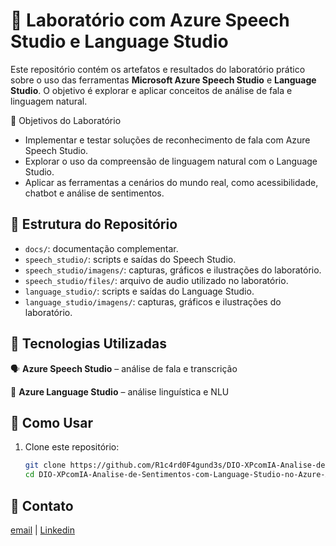 # 🧪 Laboratório com Azure Speech Studio e Language Studio

Este repositório contém os artefatos e resultados do laboratório prático sobre o uso das ferramentas **Microsoft Azure Speech Studio** e **Language Studio**. O objetivo é explorar e aplicar conceitos de análise de fala e linguagem natural.

📌 Objetivos do Laboratório

- Implementar e testar soluções de reconhecimento de fala com Azure Speech Studio.
- Explorar o uso da compreensão de linguagem natural com o Language Studio.
- Aplicar as ferramentas a cenários do mundo real, como acessibilidade, chatbot e análise de sentimentos.

## 📁 Estrutura do Repositório

- `docs/`: documentação complementar.
- `speech_studio/`: scripts e saídas do Speech Studio.
- `speech_studio/imagens/`: capturas, gráficos e ilustrações do laboratório.
- `speech_studio/files/`: arquivo de audio utilizado no laboratório.
- `language_studio/`: scripts e saídas do Language Studio.
- `language_studio/imagens/`: capturas, gráficos e ilustrações do laboratório.

## 🔧 Tecnologias Utilizadas

🗣️ **Azure Speech Studio** 
– análise de fala e transcrição

🧠 **Azure Language Studio** 
– análise linguística e NLU

## 🚀 Como Usar

1. Clone este repositório:
   ```bash
   git clone https://github.com/R1c4rd0F4gund3s/DIO-XPcomIA-Analise-de-Sentimentos-com-Language-Studio-no-Azure-AI.git
   cd DIO-XPcomIA-Analise-de-Sentimentos-com-Language-Studio-no-Azure-AI

## 📧 Contato
[email](mailto:fagundz@gmail.com) | 
[Linkedin](https://www.linkedin.com/in/ricardofagundes/)
